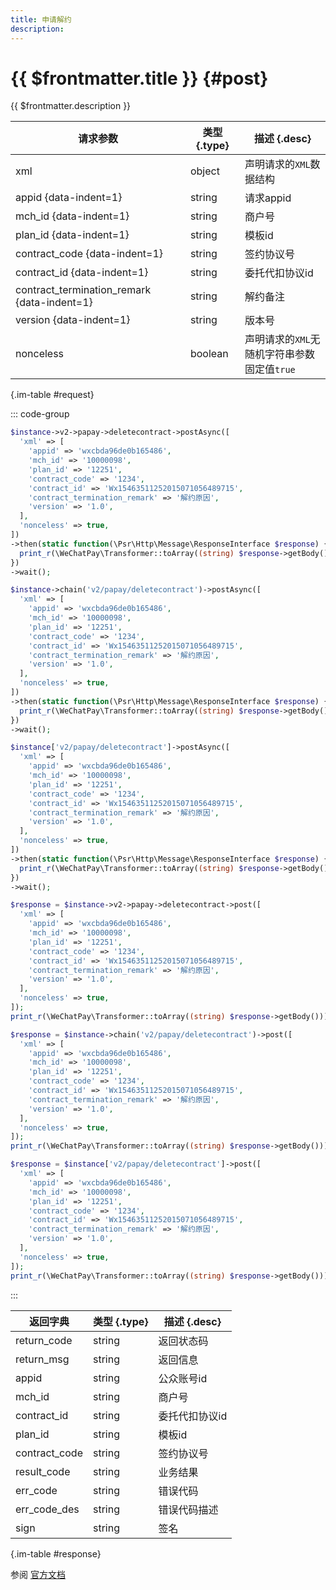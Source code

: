 ```yaml
---
title: 申请解约
description: 
---
```


# {{ $frontmatter.title }} {#post}

{{ $frontmatter.description }}

| 请求参数 | 类型 {.type} | 描述 {.desc}
| --- | --- | ---
| xml | object | 声明请求的`XML`数据结构
| appid {data-indent=1} | string | 请求appid
| mch_id {data-indent=1} | string | 商户号
| plan_id {data-indent=1} | string | 模板id
| contract_code {data-indent=1} | string | 签约协议号
| contract_id {data-indent=1} | string | 委托代扣协议id
| contract_termination_remark {data-indent=1} | string | 解约备注
| version {data-indent=1} | string | 版本号
| nonceless | boolean | 声明请求的`XML`无随机字符串参数<br/>固定值`true`

{.im-table #request}

::: code-group

```php [异步纯链式]
$instance->v2->papay->deletecontract->postAsync([
  'xml' => [
    'appid' => 'wxcbda96de0b165486',
    'mch_id' => '10000098',
    'plan_id' => '12251',
    'contract_code' => '1234',
    'contract_id' => 'Wx15463511252015071056489715',
    'contract_termination_remark' => '解约原因',
    'version' => '1.0',
  ],
  'nonceless' => true,
])
->then(static function(\Psr\Http\Message\ResponseInterface $response) {
  print_r(\WeChatPay\Transformer::toArray((string) $response->getBody()));
})
->wait();
```

```php [异步声明式]
$instance->chain('v2/papay/deletecontract')->postAsync([
  'xml' => [
    'appid' => 'wxcbda96de0b165486',
    'mch_id' => '10000098',
    'plan_id' => '12251',
    'contract_code' => '1234',
    'contract_id' => 'Wx15463511252015071056489715',
    'contract_termination_remark' => '解约原因',
    'version' => '1.0',
  ],
  'nonceless' => true,
])
->then(static function(\Psr\Http\Message\ResponseInterface $response) {
  print_r(\WeChatPay\Transformer::toArray((string) $response->getBody()));
})
->wait();
```

```php [异步属性式]
$instance['v2/papay/deletecontract']->postAsync([
  'xml' => [
    'appid' => 'wxcbda96de0b165486',
    'mch_id' => '10000098',
    'plan_id' => '12251',
    'contract_code' => '1234',
    'contract_id' => 'Wx15463511252015071056489715',
    'contract_termination_remark' => '解约原因',
    'version' => '1.0',
  ],
  'nonceless' => true,
])
->then(static function(\Psr\Http\Message\ResponseInterface $response) {
  print_r(\WeChatPay\Transformer::toArray((string) $response->getBody()));
})
->wait();
```

```php [同步纯链式]
$response = $instance->v2->papay->deletecontract->post([
  'xml' => [
    'appid' => 'wxcbda96de0b165486',
    'mch_id' => '10000098',
    'plan_id' => '12251',
    'contract_code' => '1234',
    'contract_id' => 'Wx15463511252015071056489715',
    'contract_termination_remark' => '解约原因',
    'version' => '1.0',
  ],
  'nonceless' => true,
]);
print_r(\WeChatPay\Transformer::toArray((string) $response->getBody()));
```

```php [同步声明式]
$response = $instance->chain('v2/papay/deletecontract')->post([
  'xml' => [
    'appid' => 'wxcbda96de0b165486',
    'mch_id' => '10000098',
    'plan_id' => '12251',
    'contract_code' => '1234',
    'contract_id' => 'Wx15463511252015071056489715',
    'contract_termination_remark' => '解约原因',
    'version' => '1.0',
  ],
  'nonceless' => true,
]);
print_r(\WeChatPay\Transformer::toArray((string) $response->getBody()));
```

```php [同步属性式]
$response = $instance['v2/papay/deletecontract']->post([
  'xml' => [
    'appid' => 'wxcbda96de0b165486',
    'mch_id' => '10000098',
    'plan_id' => '12251',
    'contract_code' => '1234',
    'contract_id' => 'Wx15463511252015071056489715',
    'contract_termination_remark' => '解约原因',
    'version' => '1.0',
  ],
  'nonceless' => true,
]);
print_r(\WeChatPay\Transformer::toArray((string) $response->getBody()));
```

:::

| 返回字典 | 类型 {.type} | 描述 {.desc}
| --- | --- | ---
| return_code | string | 返回状态码
| return_msg | string | 返回信息
| appid | string | 公众账号id
| mch_id | string | 商户号
| contract_id | string | 委托代扣协议id
| plan_id | string | 模板id
| contract_code | string | 签约协议号
| result_code | string | 业务结果
| err_code | string | 错误代码
| err_code_des | string | 错误代码描述
| sign | string | 签名

{.im-table #response}

参阅 [官方文档](https://pay.weixin.qq.com/wiki/doc/api/pap.php?chapter=18_4&index=9)
